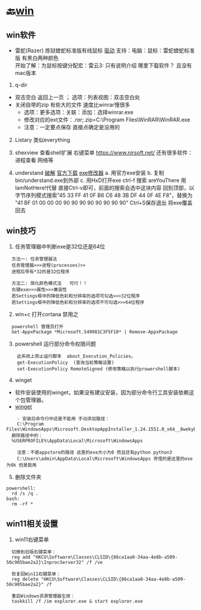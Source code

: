 # 🔙[win](/README?id=🔸Win日常)

## win软件
- 雷蛇(Razer) 炼狱蝰蛇标准版有线鼠标
[驱动](https://cn.razerzone.com) 支持：电脑：鼠标：雷蛇蝰蛇标准版 有黑白两种颜色  
开始了解：为鼠标按键分配宏：雷云3: 只有说明介绍 哪里下载软件？ 且没有mac版本



1. q-dir
- 双击空白 返回上一页 ； 选项：列表视图：双击空白处
- 关闭自带的zip 有些大的文件 速度比winrar慢很多
  - 选项：更多选项：关联：添加：选择winrar.exe
  - 修改对应的ext文件：*.rar;*.zip=C:\Program Files\WinRAR\WinRAR.exe
  - 注意：一定要点保存  直接点确定是没用的


2. Listary 类似everything

3. shexview 查看shell扩展 右键菜单
https://www.nirsoft.net/ 还有很多软件：进程查看 网络等


4. understand
[破解](https://blog.csdn.net/weixin_48220838/article/details/131297065)
[官方下载](https://licensing.scitools.com/download)
[exe修改器](https://mh-nexus.de/en/downloads.php?product=HxD20)
  a. 用官方exe安装
  b. 复制bin/understand.exe到外部
  c. 用HxD打开exe
    ctrl-f 搜索 areYouThere 用IamNotHere!代替  直接Ctrl-v即可，前面的搜索会选中这块内容
    回到顶部，以字节序列模式搜索"45 33 FF 41 0F B6 C6 48 3B DF 44 0F 4E F8"，替换为
    "41 BF 01 00 00 00 90 90 90 90 90 90 90 90"
    Ctrl+S保存退出 将exe覆盖回去




## win技巧

1. 任务管理器中判断exe是32位还是64位
```
  方法一: 任务管理器法
  任务管理器>>>进程(processes)>>
  进程后带有*32的是32位程序

  方法二: 简化颜色模式法   可行！！
  右键exe>>>属性>>>兼容性
  若Settings框中的降低色彩和分辨率的选项可勾选>>>32位程序
  若Settings框中的降低色彩和分辨率的选项不可勾选>>>64位程序
```


2. win+c 打开cortana  禁用之
```
  powershell 管理员打开	
  Get-AppxPackage *Microsoft.549981C3F5F10* | Remove-AppxPackage
```



3. powershell 运行部分命令权限问题
```
	此系统上禁止运行脚本  about_Execution_Policies。
	get-ExecutionPolicy  (查询当前策略设置)
	set-ExecutionPolicy RemoteSigned (修改策略以执行prowershell脚本)
```


4. winget

- 软件安装使用的winget，如果没有建议安装，因为部分命令行工具安装依赖这个包管理器。
- [winget](https://github.com/microsoft/winget-cli/releases)
```
	- 安装后命令行中还是不能用 手动添加路径：
	C:\Program Files\WindowsApps\Microsoft.DesktopAppInstaller_1.24.1551.0_x64__8wekyb3d8bbwe
  删除路径中的：
  %USERPROFILE%\AppData\Local\Microsoft\WindowsApps

	注意：不是appstore的路径 这里的exe大小为0 而且还有python python3
	C:\Users\admin\AppData\Local\Microsoft\WindowsApps 奇怪的是这里的exe为0k 但是能用
```

5. 删除文件夹
```
powershell:
  rd /s /q .
bash:
  rm -rf *
```







## win11相关设置
1. win11右键菜单
```
  切换到旧版右键菜单：
  reg add "HKCU\Software\Classes\CLSID\{86ca1aa0-34aa-4e8b-a509-50c905bae2a2}\InprocServer32" /f /ve

  恢复回Win11右键菜单：
  reg delete "HKCU\Software\Classes\CLSID\{86ca1aa0-34aa-4e8b-a509-50c905bae2a2}" /f

  重启Windows资源管理器生效：
  taskkill /f /im explorer.exe & start explorer.exe
```










